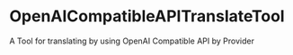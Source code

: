 # OpenAICompatibleAPITranslateTool
 A Tool for translating by using OpenAI Compatible API by Provider
